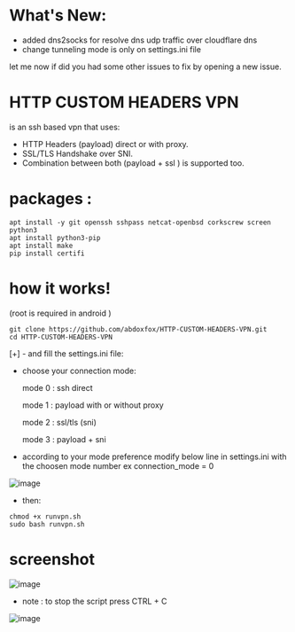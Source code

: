 # What's New:
* added dns2socks for resolve dns udp traffic over cloudflare dns 
* change tunneling mode is only on settings.ini file

let me now if did you had some other issues to fix by opening a new issue.

# HTTP CUSTOM HEADERS VPN 
is an ssh based vpn that uses:

- HTTP Headers (payload) direct or with proxy.
- SSL/TLS Handshake over SNI.
- Combination between both (payload + ssl ) is supported too.




# packages :

```
apt install -y git openssh sshpass netcat-openbsd corkscrew screen python3
apt install python3-pip 
apt install make
pip install certifi
```


# how it works!

(root is required in android )
```
git clone https://github.com/abdoxfox/HTTP-CUSTOM-HEADERS-VPN.git
cd HTTP-CUSTOM-HEADERS-VPN
```
[+] - and fill the settings.ini file:
* choose your connection mode:

    mode 0 : ssh direct

    mode 1 : payload with or without proxy

    mode 2 :  ssl/tls (sni)

     mode 3 : payload + sni 

- according to your mode preference modify below line in settings.ini with the choosen mode number
ex
connection_mode = 0

![image](https://user-images.githubusercontent.com/46646744/122469251-9f621400-cfb4-11eb-9d64-f5dbfa2dffa9.png)


- then:
```
chmod +x runvpn.sh
sudo bash runvpn.sh
```


# screenshot

![image](https://user-images.githubusercontent.com/46646744/121225010-00853b80-c881-11eb-8cb6-4fcea95f8f88.png)

* note : to stop the script press CTRL + C

![image](https://user-images.githubusercontent.com/46646744/121225175-2c082600-c881-11eb-9c82-27fc2f4200a1.png)


